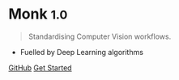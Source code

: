 <!-- _coverpage.md -->
<style>
.featured-page .entry-title::before, .featured-page .entry-title::after {
  content: none;
}
</style>

# Monk <small>1.0</small>

> Standardising Computer Vision workflows.

- Fuelled by Deep Learning algorithms

[GitHub](https://github.com/abhi-kumar/monk_v1)
[Get Started](introduction.md)